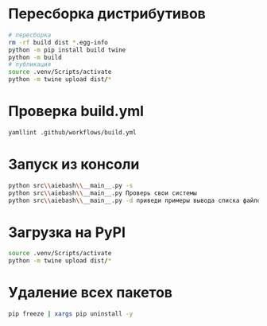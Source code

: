 # Пересборка дистрибутивов
```bash
# пересборка
rm -rf build dist *.egg-info
python -m pip install build twine
python -m build
# публикация
source .venv/Scripts/activate
python -m twine upload dist/*
```

# Проверка build.yml
```bash
yamllint .github/workflows/build.yml
```

# Запуск из консоли
```bash
python src\\aiebash\\__main__.py -s
python src\\aiebash\\__main__.py Проверь свои системы
python src\\aiebash\\__main__.py -d приведи примеры вывода списка файлов 

```

# Загрузка на PyPI
```bash                 
source .venv/Scripts/activate
python -m twine upload dist/*
```

# Удаление всех пакетов
```bash
pip freeze | xargs pip uninstall -y
```
